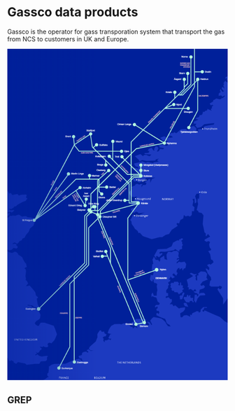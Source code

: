 # Gassco data products
Gassco is the operator for gass transporation system that transport the gas from NCS to customers in UK and Europe.

![Gassco map](./img/gassco-map.png)

## GREP